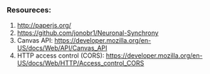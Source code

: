 ### Resoureces:

1. http://paperjs.org/
2. https://github.com/jonobr1/Neuronal-Synchrony
3. Canvas API: https://developer.mozilla.org/en-US/docs/Web/API/Canvas_API
4. HTTP access control (CORS): https://developer.mozilla.org/en-US/docs/Web/HTTP/Access_control_CORS